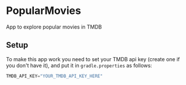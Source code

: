 # PopularMovies
App to explore popular movies in TMDB

## Setup
To make this app work you need to set your TMDB api key (create one if you don't have it), and put it in `gradle.properties` as follows:
```java
TMDB_API_KEY="YOUR_TMDB_API_KEY_HERE"
```
